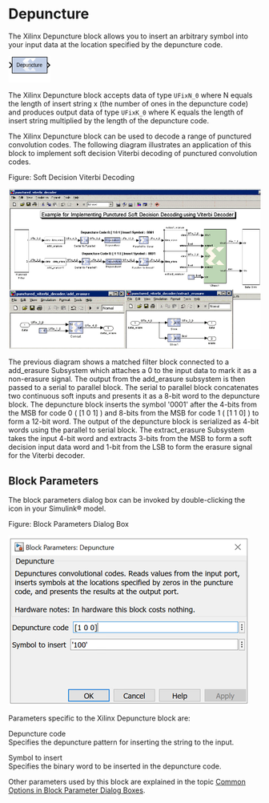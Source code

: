 # Depuncture

The Xilinx Depuncture block allows you to insert an arbitrary symbol
into your input data at the location specified by the depuncture code.

![](./Images/block.png)

The Xilinx Depuncture block accepts data of type `UFixN_0` where N
equals the length of insert string x (the number of ones in the
depuncture code) and produces output data of type `UFixK_0` where K
equals the length of insert string multiplied by the length of the
depuncture code.

The Xilinx Depuncture block can be used to decode a range of punctured
convolution codes. The following diagram illustrates an application of
this block to implement soft decision Viterbi decoding of punctured
convolution codes.

Figure: Soft Decision Viterbi Decoding

  
![](./Images/hsz1538085512596.png)  

The previous diagram shows a matched filter block connected to a
add_erasure Subsystem which attaches a 0 to the input data to mark it as
a non-erasure signal. The output from the add_erasure subsystem is then
passed to a serial to parallel block. The serial to parallel block
concatenates two continuous soft inputs and presents it as a 8-bit word
to the depuncture block. The depuncture block inserts the symbol '0001'
after the 4-bits from the MSB for code 0 ( \[1 0 1\] ) and 8-bits from
the MSB for code 1 ( \[1 1 0\] ) to form a 12-bit word. The output of
the depuncture block is serialized as 4-bit words using the parallel to
serial block. The extract_erasure Subsystem takes the input 4-bit word
and extracts 3-bits from the MSB to form a soft decision input data word
and 1-bit from the LSB to form the erasure signal for the Viterbi
decoder.

## Block Parameters

The block parameters dialog box can be invoked by double-clicking the
icon in your Simulink® model.

Figure: Block Parameters Dialog Box

![](./Images/iaa1647548822620.png)

Parameters specific to the Xilinx Depuncture block are:

Depuncture code  
Specifies the depuncture pattern for inserting the string to the input.

Symbol to insert  
Specifies the binary word to be inserted in the depuncture code.

Other parameters used by this block are explained in the topic [Common
Options in Block Parameter Dialog
Boxes](common-options-in-block-parameter-dialog-boxes-aa1032308.html).
